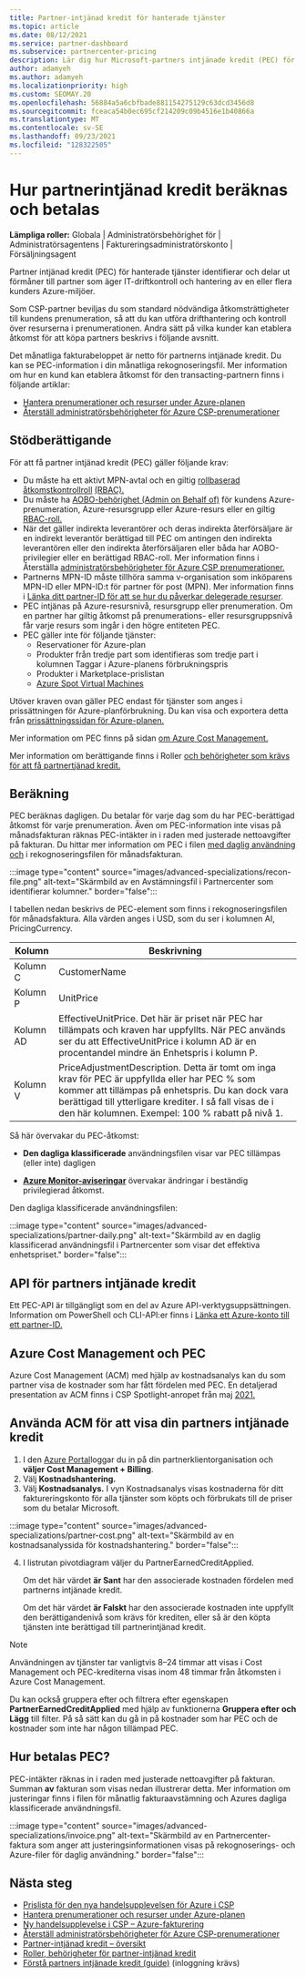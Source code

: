 ```yaml
---
title: Partner-intjänad kredit för hanterade tjänster
ms.topic: article
ms.date: 08/12/2021
ms.service: partner-dashboard
ms.subservice: partnercenter-pricing
description: Lär dig hur Microsoft-partners intjänade kredit (PEC) för hanterade tjänster beräknas och betalas och hur du säkerställer att du är berättigad.
author: adamyeh
ms.author: adamyeh
ms.localizationpriority: high
ms.custom: SEOMAY.20
ms.openlocfilehash: 56884a5a6cbfbade881154275129c63dcd3456d8
ms.sourcegitcommit: fceaca54b0ec695cf214209c09b4516e1b40866a
ms.translationtype: MT
ms.contentlocale: sv-SE
ms.lasthandoff: 09/23/2021
ms.locfileid: "128322505"
---
```

# <a name="how-the-partner-earned-credit-is-calculated-and-paid"></a>Hur partnerintjänad kredit beräknas och betalas

**Lämpliga roller:** Globala | Administratörsbehörighet för | Administratörsagentens | Faktureringsadministratörskonto | Försäljningsagent

Partner intjänad kredit (PEC) för hanterade tjänster identifierar och delar ut förmåner till partner som äger IT-driftkontroll och hantering av en eller flera kunders Azure-miljöer. 

Som CSP-partner beviljas du som standard nödvändiga åtkomsträttigheter till kundens prenumeration, så att du kan utföra drifthantering och kontroll över resurserna i prenumerationen. Andra sätt på vilka kunder kan etablera åtkomst för att köpa partners beskrivs i följande avsnitt.

Det månatliga fakturabeloppet är netto för partnerns intjänade kredit. Du kan se PEC-information i din månatliga rekognoseringsfil. Mer information om hur en kund kan etablera åtkomst för den transacting-partnern finns i följande artiklar:

- [Hantera prenumerationer och resurser under Azure-planen](azure-plan-manage.md)
- [Återställ administratörsbehörigheter för Azure CSP-prenumerationer](revoke-reinstate-csp.md)

## <a name="eligibility"></a>Stödberättigande

För att få partner intjänad kredit (PEC) gäller följande krav:

- Du måste ha ett aktivt MPN-avtal och en giltig [rollbaserad åtkomstkontrollroll](azure-roles-perms-pec.md) [(RBAC).](/azure/role-based-access-control/overview)
- Du måste ha [AOBO-behörighet (Admin on Behalf of)](https://channel9.msdn.com/Series/cspdev/Module-11-Admin-On-Behalf-Of-AOBO) för kundens Azure-prenumeration, Azure-resursgrupp eller Azure-resurs eller en giltig [RBAC-roll.](azure-roles-perms-pec.md)
- När det gäller indirekta leverantörer och deras indirekta återförsäljare är en indirekt leverantör berättigad till PEC om antingen den indirekta leverantören eller den indirekta återförsäljaren eller båda har AOBO-privilegier eller en berättigad RBAC-roll. Mer information finns i Återställa [administratörsbehörigheter för Azure CSP prenumerationer.](revoke-reinstate-csp.md)
- Partnerns MPN-ID måste tillhöra samma v-organisation som inköparens MPN-ID eller MPN-ID:t för partner för post (MPN). Mer information finns i [Länka ditt partner-ID för att se hur du påverkar delegerade resurser](/azure/lighthouse/how-to/partner-earned-credit).
- PEC intjänas på Azure-resursnivå, resursgrupp eller prenumeration. Om en partner har giltig åtkomst på prenumerations- eller resursgruppsnivå får varje resurs som ingår i den högre entiteten PEC.
- PEC gäller inte för följande tjänster:
    - Reservationer för Azure-plan
    - Produkter från tredje part som identifieras som tredje part i kolumnen Taggar i Azure-planens förbrukningspris
    - Produkter i Marketplace-prislistan
    - [Azure Spot Virtual Machines](https://partner.microsoft.com/resources/collection/azure-spot-in-csp#/)

Utöver kraven ovan gäller PEC endast för tjänster som anges i prissättningen för Azure-planförbrukning. Du kan visa och exportera detta från [prissättningssidan för Azure-planen.](https://partner.microsoft.com/commerce/sales)

Mer information om PEC finns på sidan [om Azure Cost Management.](/azure/cost-management-billing/costs/get-started-partners)

Mer information om berättigande finns i Roller [och behörigheter som krävs för att få partnertjänad kredit.](azure-roles-perms-pec.md)

## <a name="calculation"></a>Beräkning

PEC beräknas dagligen. Du betalar för varje dag som du har PEC-berättigad åtkomst för varje prenumeration. Även om PEC-information inte visas på månadsfakturan räknas PEC-intäkter in i raden med justerade nettoavgifter på fakturan. Du hittar mer information om PEC i filen [med daglig användning och](daily-rated-usage-recon-files.md) i rekognoseringsfilen för månadsfakturan.

:::image type="content" source="images/advanced-specializations/recon-file.png" alt-text="Skärmbild av en Avstämningsfil i Partnercenter som identifierar kolumner." border="false":::

I tabellen nedan beskrivs de PEC-element som finns i rekognoseringsfilen för månadsfaktura. Alla värden anges i USD, som du ser i kolumnen AI, PricingCurrency.

| Kolumn  | Beskrivning  |
| --------  | -------  |
| Kolumn C  | CustomerName  |
| Kolumn P | UnitPrice |
| Kolumn AD | EffectiveUnitPrice. Det här är priset när PEC har tillämpats och kraven har uppfyllts. När PEC används ser du att EffectiveUnitPrice i kolumn AD är en procentandel mindre än Enhetspris i kolumn P.   |
| Kolumn V  | PriceAdjustmentDescription. Detta är tomt om inga krav för PEC är uppfyllda eller har PEC % som kommer att tillämpas på enhetspris. Du kan dock vara berättigad till ytterligare krediter. I så fall visas de i den här kolumnen. Exempel: 100 % rabatt på nivå 1.   |

Så här övervakar du PEC-åtkomst:

- **Den dagliga klassificerade** användningsfilen visar var PEC tillämpas (eller inte) dagligen

- [**Azure Monitor-aviseringar**](azure-plan-manage.md) övervakar ändringar i beständig privilegierad åtkomst.

Den dagliga klassificerade användningsfilen:

:::image type="content" source="images/advanced-specializations/partner-daily.png" alt-text="Skärmbild av en daglig klassificerad användningsfil i Partnercenter som visar det effektiva enhetspriset." border="false":::

## <a name="partner-earned-credit-api"></a>API för partners intjänade kredit

Ett PEC-API är tillgängligt som en del av Azure API-verktygsuppsättningen. Information om PowerShell och CLI-API:er finns i [Länka ett Azure-konto till ett partner-ID.](/azure/cost-management-billing/manage/link-partner-id)

## <a name="azure-cost-management-and-pec"></a>Azure Cost Management och PEC

Azure Cost Management (ACM) med hjälp av kostnadsanalys kan du som partner visa de kostnader som har fått fördelen med PEC. En detaljerad presentation av ACM finns i CSP Spotlight-anropet från maj [2021.](https://commercial_licensing.eventbuilder.com/2021MayCSPSpotlight)

## <a name="use-acm-to-view-your-partner-earned-credit"></a>Använda ACM för att visa din partners intjänade kredit

1. I den [Azure Portal](https://portal.azure.com/)loggar du in på din partnerklientorganisation och **väljer Cost Management + Billing**.
2. Välj **Kostnadshantering.**
3. Välj **Kostnadsanalys.**
I vyn Kostnadsanalys visas kostnaderna för ditt faktureringskonto för alla tjänster som köpts och förbrukats till de priser som du betalar Microsoft.

:::image type="content" source="images/advanced-specializations/partner-cost.png" alt-text="Skärmbild av en kostnadsanalyssida för kostnadshantering." border="false":::

4. I listrutan pivotdiagram väljer du PartnerEarnedCreditApplied. 

    Om det här värdet **är Sant** har den associerade kostnaden fördelen med partnerns intjänade kredit.

    Om det här värdet **är Falskt** har den associerade kostnaden inte uppfyllt den berättigandenivå som krävs för krediten, eller så är den köpta tjänsten inte berättigad till partnerintjänad kredit.

>[!NOTE]
>Användningen av tjänster tar vanligtvis 8–24 timmar att visas i Cost Management och PEC-krediterna visas inom 48 timmar från åtkomsten i Azure Cost Management.

Du kan också gruppera efter och filtrera efter egenskapen **PartnerEarnedCreditApplied** med hjälp av funktionerna **Gruppera efter** **och Lägg** till filter. På så sätt kan du gå in på kostnader som har PEC och de kostnader som inte har någon tillämpad PEC.

## <a name="how-is-pec-paid"></a>Hur betalas PEC?
PEC-intäkter räknas in i raden med justerade nettoavgifter på fakturan. Summan **av** fakturan som visas nedan illustrerar detta. Mer information om justeringar finns i filen för månatlig fakturaavstämning och Azures dagliga klassificerade användningsfil.

:::image type="content" source="images/advanced-specializations/invoice.png" alt-text="Skärmbild av en Partnercenter-faktura som anger att justeringsinformationen visas på rekognoserings- och Azure-filer för daglig användning." border="false":::

## <a name="next-steps"></a>Nästa steg

- [Prislista för den nya handelsupplevelsen för Azure i CSP](azure-plan-price-list.md)
- [Hantera prenumerationer och resurser under Azure-planen](azure-plan-manage.md)
- [Ny handelsupplevelse i CSP – Azure-fakturering](azure-plan-billing.md)
- [Återställ administratörsbehörigheter för Azure CSP-prenumerationer](revoke-reinstate-csp.md)
- [Partner-intjänad kredit – översikt](partner-earned-credit.md)
- [Roller, behörigheter för partner-intjänad kredit](azure-roles-perms-pec.md)
- [Förstå partners intjänade kredit (guide)](https://partner.microsoft.com/resources/detail/understanding-partner-earned-credit-pdf) (inloggning krävs)